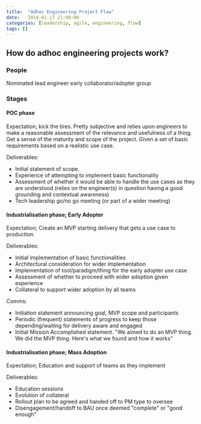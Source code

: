 ```yaml
---
title:  "Adhoc Engineering Project Flow"
date:   2019-01-17 21:00:00
categories: [leadership, agile, engineering, flow]
tags: []
---
```


## How do adhoc engineering projects work?

### People
Nominated lead engineer early collaborator/adopter group

### Stages
#### POC phase
Expectation; kick the tires. Pretty subjective and relies upon engineers to make a reasonable assessment of the relevance and usefulness of a thing.  Get a sense of the maturity and scope of the project. Given a set of basic requirements based on a realistic use case.

Deliverables:
- Initial statement of scope.
- Experience of attempting to implement basic functionality
- Assessment of whether it would be able to handle the use cases as they are understood (relies on the engineer(s) in question having a good grounding and contextual awareness)
- Tech leadership go/no go meeting (or part of a wider meeting)

#### Industrialisation phase; Early Adopter
Expectation; Create an MVP starting delivery that gets a use case to production.

Deliverables:
- Initial implementation of basic functionalities
- Architectural consideration for wider implementation
- Implementation of tool/paradigm/thing for the early adopter use case
- Assessment of whether to proceed with wider adoption given experience
- Collateral to support wider adoption by all teams

Comms:
- Initiation statement announcing goal, MVP scope and participants
- Periodic (frequent) statements of progress to keep those depending/waiting for delivery aware and engaged
- Initial Mission Accomplished statement. "We aimed to do an MVP thing. We did the MVP thing. Here's what we found and how it works"

#### Industrialisation phase; Mass Adoption
Expectation; Education and support of teams as they implement

Deliverables:
- Education sessions
- Evolution of collateral
- Rollout plan to be agreed and handed off to PM type to oversee
- Disengagement/handoff to BAU once deemed "complete" or "good enough"
